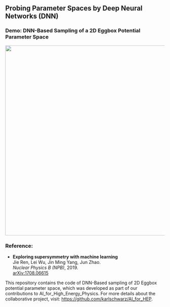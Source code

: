 ## Probing Parameter Spaces by Deep Neural Networks (DNN)

### Demo: DNN-Based Sampling of a 2D Eggbox Potential Parameter Space
<img src="https://github.com/karlschwarz/AI_for_HEP/blob/main/simu/sample_dynamic_viz.gif" width="720" height="600">

### Reference:
- **Exploring supersymmetry with machine learning**  
  Jie Ren, Lei Wu, Jin Ming Yang, Jun Zhao.  
  *Nuclear Physics B (NPB)*, 2019.  
  [arXiv:1708.06615](https://arxiv.org/abs/1708.06615)

This repository contains the code of DNN-Based sampling of 2D Eggbox potential parameter space, which was developed as part of our contributions to AI_for_High_Energy_Physics. 
For more details about the collaborative project, visit: https://github.com/karlschwarz/AI_for_HEP.